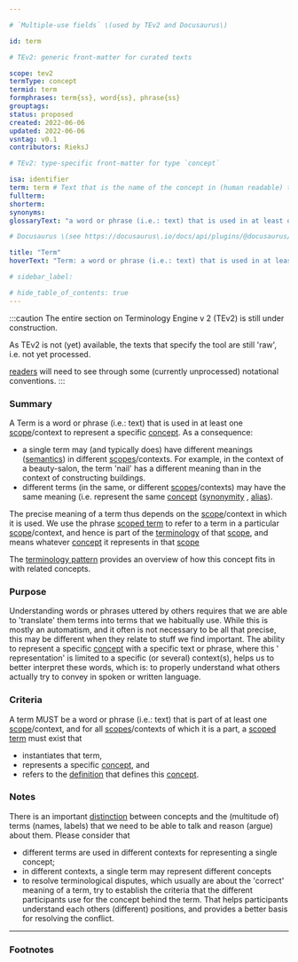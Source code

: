 ```yaml
---

# `Multiple-use fields` \(used by TEv2 and Docusaurus\)

id: term

# TEv2: generic front-matter for curated texts

scope: tev2
termType: concept
termid: term
formphrases: term{ss}, word{ss}, phrase{ss}
grouptags:
status: proposed
created: 2022-06-06
updated: 2022-06-06
vsntag: v0.1
contributors: RieksJ

# TEv2: type-specific front-matter for type `concept`

isa: identifier
term: term # Text that is the name of the concept in (human readable) texts.
fullterm:
shorterm:
synonyms:
glossaryText: "a word or phrase (i.e.: text) that is used in at least one [scope](@)/context to represent a specific [concept](@)."

# Docusaurus \(see https://docusaurus\.io/docs/api/plugins/@docusaurus/plugin-content-docs#markdown-front-matter\):

title: "Term"
hoverText: "Term: a word or phrase (i.e.: text) that is used in at least one Scope/context to represent a specific Concept."

# sidebar_label:

# hide_table_of_contents: true
---
```


:::caution
The entire section on Terminology Engine v 2 (TEv2) is still under construction.

As TEv2 is not (yet) available, the texts that specify the tool are still 'raw', i.e. not yet
processed.

[readers](@) will need to see through some (currently unprocessed) notational
conventions.
:::

### Summary

A Term is a word or phrase (i.e.: text) that is used in at least one [scope](@)/context to represent
a specific [concept](@). As a consequence:

- a single term may (and typically does) have different meanings ([semantics](@)) in
  different [scopes](@)/contexts. For example, in the context of a beauty-salon, the term 'nail' has
  a different meaning than in the context of constructing buildings.
- different terms (in the same, or different [scopes](@)/contexts) may have the same meaning (i.e.
  represent the same [concept](@) ([synonymity](https://en.wikipedia.org/wiki/Synonym)
  , [alias](https://www.merriam-webster.com/dictionary/alias)).

The precise meaning of a term thus depends on the [scope](@)/context in which it is used. We use the
phrase [scoped term](@) to refer to a term in a particular [scope](@)/context, and hence is part of
the [terminology](@) of that [scope](@), and means whatever [concept](@) it represents in
that [scope](@)

The [terminology pattern](pattern-terminology@) provides an overview of how this concept fits in
with related concepts.

### Purpose

Understanding words or phrases uttered by others requires that we are able to 'translate' them terms
into terms that we habitually use. While this is mostly an automatism, and it often is not necessary
to be all that precise, this may be different when they relate to stuff we find important. The
ability to represent a specific [concept](@) with a specific text or phrase, where this '
representation' is limited to a specific (or several) context(s), helps us to better interpret these
words, which is: to properly understand what others actually try to convey in spoken or written
language.

### Criteria

A term MUST be a word or phrase (i.e.: text) that is part of at least one [scope](@)/context, and
for all [scopes](@)/contexts of which it is a part, a [scoped term](@) must exist that

- instantiates that term,
- represents a specific [concept](@), and
- refers to the [definition](@) that defines this [concept](@).

### Notes

There is an important [distinction](https://simple.wikipedia.org/wiki/Concept) between concepts and
the (multitude of) terms (names, labels) that we need to be able to talk and reason (argue) about
them. Please consider that

* different terms are used in different contexts for representing a single concept;
* in different contexts, a single term may represent different concepts
* to resolve terminological disputes, which usually are about the 'correct' meaning of a term, try
  to establish the criteria that the different participants use for the concept behind the term.
  That helps participants understand each others (different) positions, and provides a better basis
  for resolving the conflict.

---

### Footnotes

[^1]: WikiPedia has a concise [explanation of concepts](https://en.wikipedia.org/wiki/Concept). We
use the term 'concept' as
a [mental representation](https://en.wikipedia.org/wiki/Mental_representation).

[^2]: For the difference between 'Concept' and 'Term', see https://simple.wikipedia.org/wiki/Concept
.
